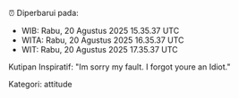 ⏰ Diperbarui pada:
- WIB: Rabu, 20 Agustus 2025 15.35.37 UTC
- WITA: Rabu, 20 Agustus 2025 16.35.37 UTC
- WIT: Rabu, 20 Agustus 2025 17.35.37 UTC

Kutipan Inspiratif:
"Im sorry my fault. I forgot youre an Idiot."


Kategori: attitude

